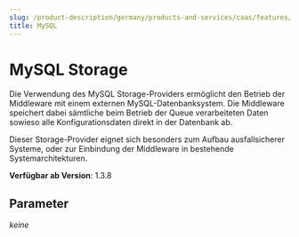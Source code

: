 ```yaml
---
slug: /product-description/germany/products-and-services/caas/features/databases/mysql
title: MySQL
---
```


# MySQL Storage

Die Verwendung des MySQL Storage-Providers ermöglicht den Betrieb der Middleware mit einem externen MySQL-Datenbanksystem. Die Middleware speichert dabei sämtliche beim Betrieb der Queue verarbeiteten Daten sowieso alle Konfigurationsdaten direkt in der Datenbank ab. 

Dieser Storage-Provider eignet sich besonders zum Aufbau ausfallsicherer Systeme, oder zur Einbindung der Middleware in bestehende Systemarchitekturen.

**Verfügbar ab Version**: 1.3.8

## Parameter
_keine_